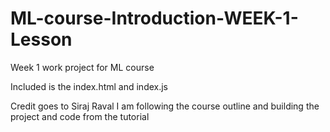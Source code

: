 # ML-course-Introduction-WEEK-1-Lesson
Week 1 work project for ML course

Included is the index.html and index.js


Credit goes to Siraj Raval I am following the course outline and building the project and code from the tutorial
